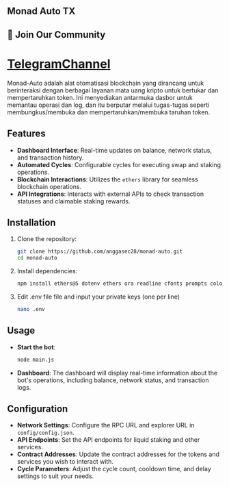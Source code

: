 ## Monad Auto TX

## 📢 Join Our Community

# [TelegramChannel](https://t.me/kedaidrop)

Monad-Auto adalah alat otomatisasi blockchain yang dirancang untuk berinteraksi dengan berbagai layanan mata uang kripto untuk bertukar dan mempertaruhkan token. Ini menyediakan antarmuka dasbor untuk memantau operasi dan log, dan itu berputar melalui tugas-tugas seperti membungkus/membuka dan mempertaruhkan/membuka taruhan token.

## Features

- **Dashboard Interface**: Real-time updates on balance, network status, and transaction history.
- **Automated Cycles**: Configurable cycles for executing swap and staking operations.
- **Blockchain Interactions**: Utilizes the `ethers` library for seamless blockchain operations.
- **API Integrations**: Interacts with external APIs to check transaction statuses and claimable staking rewards.

## Installation

1. Clone the repository:

   ```bash
   git clone https://github.com/anggasec28/monad-auto.git
   cd monad-auto
   ```

2. Install dependencies:

   ```bash
   npm install ethers@5 dotenv ethers ora readline cfonts prompts colors axios chalk figlet solc
   ```

3. Edit .env file file and input your private keys (one per line)

   ```bash
   nano .env
   ```

## Usage

- **Start the bot**:

  ```bash
  node main.js
  ```

- **Dashboard**: The dashboard will display real-time information about the bot's operations, including balance, network status, and transaction logs.

## Configuration

- **Network Settings**: Configure the RPC URL and explorer URL in `config/config.json`.
- **API Endpoints**: Set the API endpoints for liquid staking and other services.
- **Contract Addresses**: Update the contract addresses for the tokens and services you wish to interact with.
- **Cycle Parameters**: Adjust the cycle count, cooldown time, and delay settings to suit your needs.
